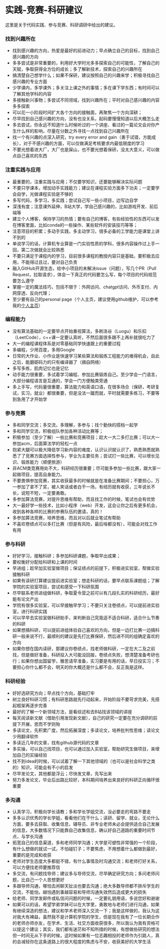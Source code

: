 # 实践-竞赛-科研建议

这里是关于代码实践、参与竞赛、科研调研中给出的建议。
### 找到兴趣所在
- 找到感兴趣的方向，热爱是最好的前进动力；早点确立自己的目标，找到自己感兴趣的方向
- 多多尝试是非常重要的，利用好大学时光多多探索自己的可能性，了解自己的天赋，争取获得全方位的成长；多了解新技术，探索自己的兴趣所在
- 搞清楚自己想学什么；如果不保研，建议按照自己的兴趣来学；积极寻找自己感兴趣的专业方面
- 少学课内，多学课外；多关注上课之外的事情；多在课下学东西；有时间可以了解其他学科的内容
- 多接触新兴事物；多尝试不同领域，找到兴趣所在；平时对自己感兴趣的内容多多探索
- 可以花一小阶段时间扩大各个方向的接触面，再聚焦一个方向深耕；
- 尽早找到自己感兴趣的方向，没有也没关系，起码要慢慢知道以后大概怎么走
- 多去尝试，你永远不知道什么时候听过的一个讲座、看过的一篇论文会对你产生什么样的影响，尽量在分数之外寻找一点找到自己兴趣所在
- 找一个有兴趣的点深入研究，try every error and gain（勇于试错，方能成长），对于不感兴趣的方面，可以仅做满足考核要求内最低限度的学习
- 不要光想着进大厂，大厂也是屎山，也不要光想着保研，没太大意义，可以做点自己喜欢的东西

### 注重实践与应用
- 最重要的，注重实践与应用；不仅要学知识，还要能够解决实际问题
- 不要只学课本，增加动手实践能力；建议在课程实验方面多下功夫；一定要学会自学，光做课程实验是不够的
- 多写代码，多学习，多实践；尝试自己写一些小项目，边写边自学
- 深浅有度；注意课外延伸，B站大学，学自己感兴趣的，比如游戏开发、前后端等
- 建立个人博客，保持学习的热情；要有自己的博客，有些经验性的东西可以发在博客里面，比如conda的一些操作、某些软件的安装技巧等等；
- 注意项目的积累；多动手实践，多主动学习，很多必备的工学能力是课堂上讲不到的
- 单说学习的话，计算机专业算是一门实验性质的学科，很多内容操作过上手一回，第二次做就会比较熟悉
- 不要只满足于课程内的学习，目前很多课程的教授内容只是基础，要积极去应用，不能得过且过，要对自己负责
- 融入GitHub开源生态，给中小项目的未解决issue（问题），写几个PR（Pull Request，拉取请求），体会一下真正的代码要怎么写，每个项目的代码规范要怎么遵守
- 掌握一定的魔法技巧，包括不限于：外网访问、chatgpt访问、外币支付、内网穿透、反向代理；
- 至少要有自己的personal page（个人主页，建议使用github维护，可以参考我的[个人主页](jhyin12.github.io)）

### 编程能力
- 没有算法基础的一定要早点开始重视算法，多刷洛谷（Luogu）和乐扣（LeetCode），c++课一定要认真听，不然后面很多跟不上再补就很吃力了
- 大一的编程课程体系是对零基础同学快速跟上的重要过程
- 多编程，少用百度，多用Google
- 日常的大作业、小作业是快速学习某些算法和锻炼工程能力的难得机会，自此之后，能磨砺码力的只有编译器了（摘自网络）
- 多写多练，肌肉记忆也是记忆
- 动手能力很重要，多试着学习编程、参加比赛锻炼自己。至少学会一门语言，大部分编程语言是互通的，学会一门方便触类旁通
- 多上手写，代码量很重要，算法能力和英语口语，在很多场合（保研，考研复试，实习，就业）都很重要，但是没法一蹴而就，平时就需要多练习，不要等到急用了才开始学

### 参与竞赛
- 多和同学交流；多交流，多理解，多参与；找个勤快的搭档一起学
- 多和同学交流，积极组队参加各种活动比赛等；
- 积极参加（至少了解）一些比赛和竞赛项目；趁大一大二多打比赛；可以大一参加acm，后面算法学的轻松一点
- 抱紧大腿可以极大降低学习新内容的难度，认识认识就认识了，熟悉熟悉就熟悉了了竞赛方面选择性参与，学业为主要任务；尝试打一些比赛，可以增长见识、锻炼能力（顺便旅游）
- 非ACM类竞赛用处不大，科研经历很重要；尽可能多参加一些比赛，跟大家一起做项目，提高自身能力。
- 不要畏惧参加竞赛，其实收获最多的时候就是在准备比赛期间；不要担心，万一参加了拿不了奖，被人笑话或者白干一场，有经历就有收获，三年说长不长，说短不短，一定要勇敢。
- 多参加算法竞赛，对提升思维有帮助，而且找工作的时候，笔试也会有优势
- 大一最好学一些技术，比如小程序（web）开发，这会让你之后有更多机会，收到各种各样的比赛的参赛队伍的邀请，真的！
- 多参加算法竞赛，培养思维，而且对以后就业笔试有帮助
- 不喜欢卷绩点可以多打比赛（但是有风险，最后啥都没有），可能会对找工作有用

### 参与科研
- 好好学习，接触科研；多参加科研课题，争取早出成果；
- 要权衡好分配给科研和上课的时间
- 早进组；趁早加实验室做项目；保证绩点的前提下，积极进实验室，帮做实验接触科研
- 如果有读研打算建议提前进实验室；想走科研的话，要早点联系课题组；了解学院的实验室项目，尝试和感受一下科研氛围
- 尽早联系老师进组做科研，争取夏令营之前可以有几段扎实的科研经历，最好能有论文产出
- 学院有很多实验室，可以早接触早学习；不要只关注卷绩点，可以提前进实验室，进行科研实践
- 可以早早去实验室做科研助手，来判断自己究竟适不适合科研，适合什么节奏的科研
- 如果想搞科研，可以提前进组体验自己喜欢的方向，但是一边打比赛一边搞科研一般来说不行，最顺利的建议是先打比赛保研，然后进不同的组确定喜欢的方向
- 如果你想在国内读研，那建议你卷绩点，找老师做科研，一定在大二及之前找，但是做好准备，科研投入大可能没回报，卷绩点失败，想清楚准备考研也行；如果你想出国留学，雅思请早准备，实习要是有用的话，早日投实习；不要担心你什么都不会，明天的你大概还是什么都不会，反正我是这样。

### 科研经验
- 好好选研究方向；早点找个方向，基础打牢
- 树立良好科研习惯；有科研思路就先行动起来，开始阶段不要苛求完美，先搭起框架再逐步完善
- 最好的了解一个新领域方法，是看综述和去B站找该领域的讲座
- 每天阅读新文献（借助引用发现新文献），自己的研究一定要在充分调研的前提下开展，思而不学则殆
- 多读论文，先积累广度，然后拓展深度；多读论文，培养批判性思维；读论文少用翻译软件
- 多读近几年的文章，找有github源代码的文章
- 多实操，可以自己找项目，也可以通过加入实验室，帮助研究生做项目，来增加自己的实操经验
- 找不到idea的时候，可以试着了解一下其他领域的（也可以是社会科学之类的）知识，可能会有不小的启发
- 尽早发论文，其他都是浮云；尽快发文章，先写出来
- 努力多发论文，毕业后出路比较好，本科期间培养出来良好的科研正向循环很重要

### 多沟通
- 认真学习，积极向学长请教；多和学长学姐交流，没必要走的弯路不要走
- 多多认识优秀的学长学姐，看看他们在干什么；读研、留学、就业，无论什么方面，要多去获取、收集信息，辅导员、非专业老师未必会提供适合自己发展的信息，大多数情况下只能靠自己收集信息，确认好自己道路的重要时间节点，与学长沟通
- 拓宽自己的信息渠道，多和老师同学沟通；大学是可塑性非常强的一个阶段，有什么想做的就试一试，不怕碰钉子；不要焦虑，不用想着什么都做到最好，重要的是完成和收获
- 老师对学生态度大多都挺不错，有什么事情及时沟通交流；和老师打好关系，可以方便找老师要推荐信
- 多交流，有问题找导师；建议多与导师交流，尽早确定研究方向；多问老师问题，比自己一个人苦想更好
- 多跟导师沟通，哪怕去闲聊天扯淡也要去沟通；绝大多数导师都不排斥学生的交流，不能怕，越怕遇到事越容易和导师沟通失效然后造成更大的损失
- 给老师、同学发邮件或私信问问题的时候，一定要礼貌用语，多说您好和谢谢
- 如果可以的话，希望学弟学妹可以在大学里，勇敢地与老师们进行沟通，如果有继续深造的想法，建议和学术老师深入交流一下；我是这样做的，我认为这对我大有裨益，虽然我不是计算机学院的学生，但是现在我有了一位长期合作的老师亦师亦友，在学术、生活、社交方面收获很多，所以我认为我有资格可以提这个建议；其实，我们都有迷茫和不知所措的时候，有想做些研究的想法但一时间无从下手的时候，这时候如果有一位志趣相投的老师作为引路人，真的会减轻你在这条道路上的很大程度的焦虑与不安，收获美好的大学生活






